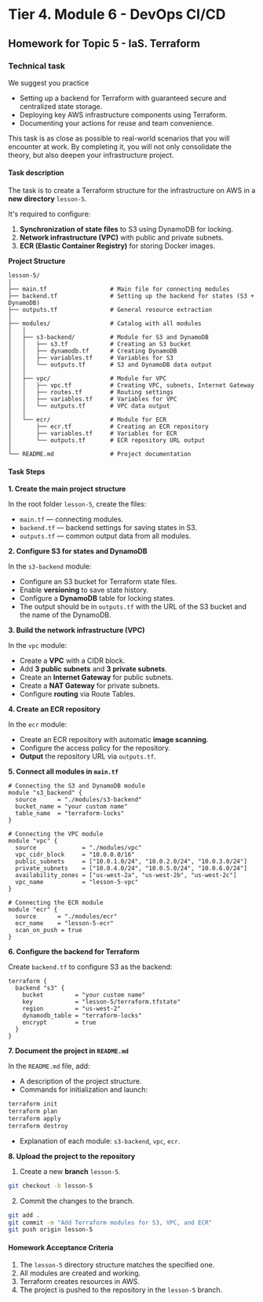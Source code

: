 # Tier 4. Module 6 - DevOps CI/CD

## Homework for Topic 5 - IaS. Terraform

### Technical task

We suggest you practice

- Setting up a backend for Terraform with guaranteed secure and centralized state storage.
- Deploying key AWS infrastructure components using Terraform.
- Documenting your actions for reuse and team convenience.

This task is as close as possible to real-world scenarios that you will encounter at work. By completing it, you will not only consolidate the theory, but also deepen your infrastructure project.

#### Task description

The task is to create a Terraform structure for the infrastructure on AWS in a **new directory** `lesson-5`.

It's required to configure:

1. **Synchronization of state files** to S3 using DynamoDB for locking.
2. **Network infrastructure (VPC)** with public and private subnets.
3. **ECR (Elastic Container Registry)** for storing Docker images.

**Project Structure**

```
lesson-5/
│
├── main.tf                  # Main file for connecting modules
├── backend.tf               # Setting up the backend for states (S3 + DynamoDB)
├── outputs.tf               # General resource extraction
│
├── modules/                 # Catalog with all modules
│   │
│   ├── s3-backend/          # Module for S3 and DynamoDB
│   │   ├── s3.tf            # Creating an S3 bucket
│   │   ├── dynamodb.tf      # Creating DynamoDB
│   │   ├── variables.tf     # Variables for S3
│   │   └── outputs.tf       # S3 and DynamoDB data output
│   │
│   ├── vpc/                 # Module for VPC
│   │   ├── vpc.tf           # Creating VPC, subnets, Internet Gateway
│   │   ├── routes.tf        # Routing settings
│   │   ├── variables.tf     # Variables for VPC
│   │   └── outputs.tf       # VPC data output
│   │
│   └── ecr/                 # Module for ECR
│       ├── ecr.tf           # Creating an ECR repository
│       ├── variables.tf     # Variables for ECR
│       └── outputs.tf       # ECR repository URL output
│
└── README.md                # Project documentation
```

#### Task Steps

**1. Create the main project structure**

In the root folder `lesson-5`, create the files:

- `main.tf` — connecting modules.
- `backend.tf` — backend settings for saving states in S3.
- `outputs.tf` — common output data from all modules.

**2. Configure S3 for states and DynamoDB**

In the `s3-backend` module:

- Configure an S3 bucket for Terraform state files.
- Enable **versioning** to save state history.
- Configure a **DynamoDB** table for locking states.
- The output should be in `outputs.tf` with the URL of the S3 bucket and the name of the DynamoDB.

**3. Build the network infrastructure (VPC)**

In the `vpc` module:

- Create a **VPC** with a CIDR block.
- Add **3 public subnets** and **3 private subnets**.
- Create an **Internet Gateway** for public subnets.
- Create a **NAT Gateway** for private subnets.
- Configure **routing** via Route Tables.

**4. Create an ECR repository**

In the `ecr` module:

- Create an ECR repository with automatic **image scanning**.
- Configure the access policy for the repository.
- **Output** the repository URL via `outputs.tf`.

**5. Connect all modules in `main.tf`**

```T
# Connecting the S3 and DynamoDB module
module "s3_backend" {
  source      = "./modules/s3-backend"
  bucket_name = "your custom name"
  table_name  = "terraform-locks"
}

# Connecting the VPC module
module "vpc" {
  source             = "./modules/vpc"
  vpc_cidr_block     = "10.0.0.0/16"
  public_subnets     = ["10.0.1.0/24", "10.0.2.0/24", "10.0.3.0/24"]
  private_subnets    = ["10.0.4.0/24", "10.0.5.0/24", "10.0.6.0/24"]
  availability_zones = ["us-west-2a", "us-west-2b", "us-west-2c"]
  vpc_name           = "lesson-5-vpc"
}

# Connecting the ECR module
module "ecr" {
  source      = "./modules/ecr"
  ecr_name    = "lesson-5-ecr"
  scan_on_push = true
}
```

**6. Configure the backend for Terraform**

Create `backend.tf` to configure S3 as the backend:

```T
terraform {
  backend "s3" {
    bucket         = "your custom name"
    key            = "lesson-5/terraform.tfstate"
    region         = "us-west-2"
    dynamodb_table = "terraform-locks"
    encrypt        = true
  }
}
```

**7. Document the project in `README.md`**

In the `README.md` file, add:

- A description of the project structure.
- Commands for initialization and launch:

```bash
terraform init
terraform plan
terraform apply
terraform destroy
```

- Explanation of each module: `s3-backend`, `vpc`, `ecr`.

**8. Upload the project to the repository**

1. Create a new **branch** `lesson-5`.

```bash
git checkout -b lesson-5
```

2. Commit the changes to the branch.

```bash
git add .
git commit -m "Add Terraform modules for S3, VPC, and ECR"
git push origin lesson-5
```

#### Homework Acceptance Criteria

1. The `lesson-5` directory structure matches the specified one.
2. All modules are created and working.
3. Terraform creates resources in AWS.
4. The project is pushed to the repository in the `lesson-5` branch.
